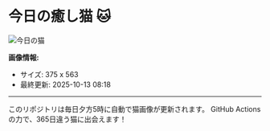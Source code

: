 # 今日の癒し猫 🐱

![今日の猫](https://cdn2.thecatapi.com/images/5rm.jpg)

**画像情報:**
- サイズ: 375 x 563
- 最終更新: 2025-10-13 08:18

---

このリポジトリは毎日夕方5時に自動で猫画像が更新されます。
GitHub Actionsの力で、365日違う猫に出会えます！
